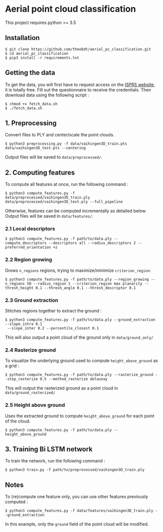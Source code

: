 # Aerial point cloud classification

This project requires python >= 3.5

## Installation

```
$ git clone https://github.com/theobdt/aerial_pc_classification.git
$ cd aerial_pc_classification
$ pip3 install -r requirements.txt
```

## Getting the data
To get the data, you will first have to request access on the [ISPRS website](http://www2.isprs.org/commissions/comm3/wg4/detection-and-reconstruction.html), it is totally free.
Fill out the questionnaire to receive the credentials.
Then download data using the following script :

```
$ chmod +x fetch_data.sh
$ ./fetch_data.sh
```

## 1. Preprocessing

Convert files to PLY and center/scale the point clouds.
```
$ python3 preprocessing.py -f data/vaihingen3D_train.pts data/vaihingen3D_test.pts --centering
```
Output files will be saved to `data/preprocessed/`.

## 2. Computing features

To compute all features at once, run the following command :

```
$ python3 compute_features.py -f data/preprocessed/vaihingen3D_train.ply data/preprocessed/vaihingen3D_test.ply --full_pipeline
```

Otherwise, features can be computed incrementally as detailed below.
Output files will be saved in `data/features/`.

### 2.1 Local descriptors
```
$ python3 compute_features.py -f path/to/data.ply --compute_descriptors --descriptors all --radius_descriptors 2 --preferred_orientation +z
```

### 2.2 Region growing
Grows `n_regions` regions, trying to maximize/minimize `criterion_region`:
```
$ python3 compute_features.py -f path/to/data.ply --region_growing --n_regions 50 --radius_region 1 --criterion_region max planarity --thresh_height 0.1 --thresh_angle 0.1 --thresh_descriptor 0.1
```

### 2.3 Ground extraction

Stitches regions together to extract the ground :
```
$ python3 compute_features.py -f path/to/data.ply --ground_extraction --slope_intra 0.1
 --slope_inter 0.2 --percentile_closest 0.1
```
This will also output a point cloud of the ground only in `data/ground_only/`


### 2.4 Rasterize ground
To visualize the underlying ground used to compute `height_above_ground` as a grid :
```
$ python3 compute_features.py -f path/to/data.ply --rasterize_ground --step_rasterize 0.5 --method_rasterize delaunay
```
This will output the rasterized ground as a point cloud in `data/ground_rasterized/`


### 2.5 Height above ground

Uses the extracted ground to compute `height_above_ground` for each point of the cloud.
```
$ python3 compute_features.py -f path/to/data.ply --height_above_ground
```

## 3. Training Bi LSTM network

To train the network, run the following command :

```
$ python3 train.py -f path/to/preprocessed/vaihingen3D_train.ply
```

## Notes
To (re)compute one feature only, you can use other features previously computed :
```
$ python3 compute_features.py -f data/features/vaihingen3D_train.ply --ground_extraction
```
In this example, only the `ground` field of the point cloud will be modified.
